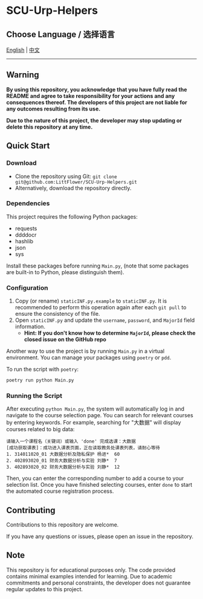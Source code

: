 # SCU-Urp-Helpers

## Choose Language / 选择语言

[English](README.md) | [中文](README_CN.md)

---

## Warning

**By using this repository, you acknowledge that you have fully read the README and agree to take responsibility for your actions and any consequences thereof. The developers of this project are not liable for any outcomes resulting from its use.**

**Due to the nature of this project, the developer may stop updating or delete this repository at any time.**

## Quick Start

### Download

- Clone the repository using Git: `git clone git@github.com:LittFlower/SCU-Urp-Helpers.git`
- Alternatively, download the repository directly.

### Dependencies

This project requires the following Python packages:

- requests
- ddddocr
- hashlib
- json
- sys

Install these packages before running `Main.py`, (note that some packages are built-in to Python, please distinguish them).

### Configuration

1. Copy (or rename) `staticINF.py.example` to `staticINF.py`. It is recommended to perform this operation again after each `git pull` to ensure the consistency of the file.
2. Open `staticINF.py` and update the `username`, `password`, and `MajorId` field information.
    - **Hint: If you don't know how to determine `MajorId`, please check the closed issue on the GitHub repo**

Another way to use the project is by running `Main.py` in a virtual environment. You can manage your packages using `poetry` or `pdd`.

To run the script with `poetry`:

```bash
poetry run python Main.py
```

### Running the Script

After executing `python Main.py`, the system will automatically log in and navigate to the course selection page. You can search for relevant courses by entering keywords. For example, searching for "大数据" will display courses related to big data:

```plaintext
请输入一个课程名（关键词）或输入 'done' 完成选课：大数据
[成功获取课表]：成功进入课表页面，正在读取教务处课表列表，请耐心等待
1. 314011020_01 大数据分析及隐私保护 杨进*  60
2. 402893020_01 财务大数据分析与实验 刘静*  7
3. 402893020_02 财务大数据分析与实验 刘静*  12
```

Then, you can enter the corresponding number to add a course to your selection list. Once you have finished selecting courses, enter `done` to start the automated course registration process.

## Contributing

Contributions to this repository are welcome.

If you have any questions or issues, please open an issue in the repository.

## Note

This repository is for educational purposes only. The code provided contains minimal examples intended for learning. Due to academic commitments and personal constraints, the developer does not guarantee regular updates to this project.
